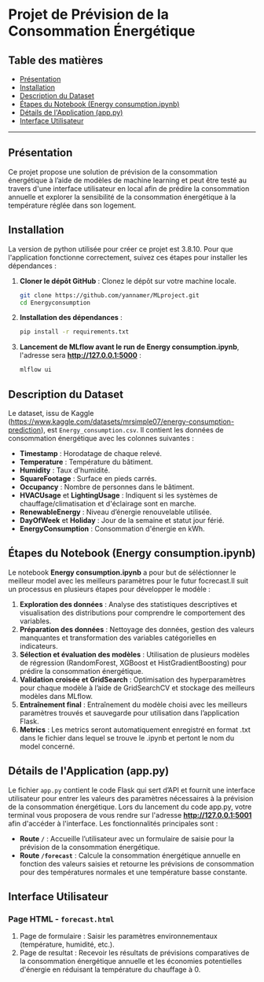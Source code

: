 # Projet de Prévision de la Consommation Énergétique



## Table des matières
- [Présentation](#présentation)
- [Installation](#installation)
- [Description du Dataset](#description-du-dataset)
- [Étapes du Notebook (Energy consumption.ipynb)](#etapes-du-notebook-energy-consumptionipynb)
- [Détails de l'Application (app.py)](#détails-de-lapplication-apppy)
- [Interface Utilisateur](#interface-utilisateur)

---

## Présentation

Ce projet propose une solution de prévision de la consommation énergétique à l’aide de modèles de machine learning et peut être testé au travers d'une interface utilisateur en local afin de prédire la consommation annuelle et explorer la sensibilité de la consommation énergétique à la température réglée dans son logement.

## Installation

La version de python utilisée pour créer ce projet est 3.8.10.
Pour que l'application fonctionne correctement, suivez ces étapes pour installer les dépendances :

1. **Cloner le dépôt GitHub** : Clonez le dépôt sur votre machine locale.
   ```bash
   git clone https://github.com/yannamer/MLproject.git
   cd Energyconsumption
   ```

2. **Installation des dépendances** :
   ```bash
   pip install -r requirements.txt
   ```

2. **Lancement de MLflow avant le run de Energy consumption.ipynb**, l'adresse sera **http://127.0.0.1:5000** :
   ```bash
   mlflow ui
   ```

## Description du Dataset

Le dataset, issu de Kaggle (https://www.kaggle.com/datasets/mrsimple07/energy-consumption-prediction), est `Energy_consumption.csv`. 
Il contient les données de consommation énergétique avec les colonnes suivantes :
- **Timestamp** : Horodatage de chaque relevé.
- **Temperature** : Température du bâtiment.
- **Humidity** : Taux d'humidité.
- **SquareFootage** : Surface en pieds carrés.
- **Occupancy** : Nombre de personnes dans le bâtiment.
- **HVACUsage** et **LightingUsage** : Indiquent si les systèmes de chauffage/climatisation et d'éclairage sont en marche.
- **RenewableEnergy** : Niveau d’énergie renouvelable utilisée.
- **DayOfWeek** et **Holiday** : Jour de la semaine et statut jour férié.
- **EnergyConsumption** : Consommation d'énergie en kWh.

## Étapes du Notebook (Energy consumption.ipynb)

Le notebook **Energy consumption.ipynb** a pour but de séléctionner le meilleur model avec les meilleurs paramètres pour le futur focrecast.Il suit un processus en plusieurs étapes pour développer le modèle :

1. **Exploration des données** : Analyse des statistiques descriptives et visualisation des distributions pour comprendre le comportement des variables.
2. **Préparation des données** : Nettoyage des données, gestion des valeurs manquantes et transformation des variables catégorielles en indicateurs.
3. **Sélection et évaluation des modèles** : Utilisation de plusieurs modèles de régression (RandomForest, XGBoost et HistGradientBoosting) pour prédire la consommation énergétique.
4. **Validation croisée et GridSearch** : Optimisation des hyperparamètres pour chaque modèle à l’aide de GridSearchCV et stockage des meilleurs modèles dans MLflow.
5. **Entraînement final** : Entraînement du modèle choisi avec les meilleurs paramètres trouvés et sauvegarde pour utilisation dans l’application Flask.
6. **Metrics** : Les metrics seront automatiquement enregistré en format .txt dans le fichier dans lequel se trouve le .ipynb et pertont le nom du model concerné.

## Détails de l'Application (app.py)

Le fichier `app.py` contient le code Flask qui sert d’API et fournit une interface utilisateur pour entrer les valeurs des paramètres nécessaires à la prévision de la consommation énergétique. Lors du lancement du code app.py, votre terminal vous proposera de vous rendre sur l'adresse **http://127.0.0.1:5001** afin d'accéder à l'interface. Les fonctionnalités principales sont :

- **Route `/`** : Accueille l’utilisateur avec un formulaire de saisie pour la prévision de la consommation énergétique.
- **Route `/forecast`** : Calcule la consommation énergétique annuelle en fonction des valeurs saisies et retourne les prévisions de consommation pour des températures normales et une température basse constante.

## Interface Utilisateur

### Page HTML - `forecast.html`

1. Page de formulaire : Saisir les paramètres environnementaux (température, humidité, etc.).
2. Page de resultat : Recevoir les résultats de prévisions comparatives de la consommation énergétique annuelle et les économies potentielles d'énergie en réduisant la température du chauffage à 0.

